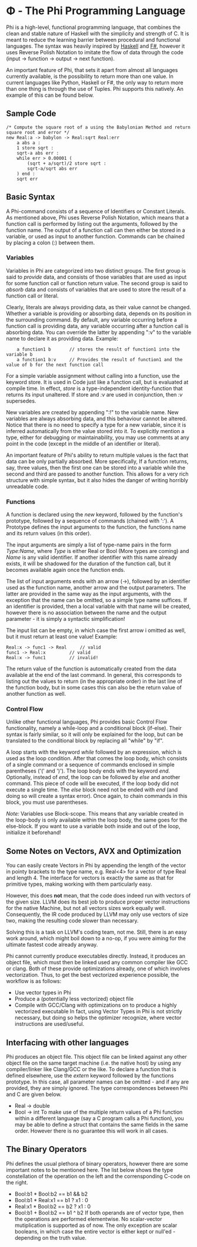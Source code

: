 # Φ - The Phi Programming Language

Phi is a high-level, functional programming language, that combines the clean and stable nature of Haskell with the simplicity and strength of C. It is meant to reduce the learning barrier between procedural and functional languages. The syntax was heavily inspired by [Haskell](https://www.haskell.org) and [F#](https://fsharp.org), however it uses Reverse Polish Notation to imitate the flow of data through the code (input -> function -> output -> next function).

An important feature of Phi, that sets it apart from almost all languages currently available, is the possibility to return more than one value. In current languages like Python, Haskell or F#, the only way to return more than one thing is through the use of Tuples. Phi supports this natively. An example of this can be found below.

## Sample Code

```
/* Compute the square root of a using the Babylonian Method and return square root and error */
new Real:a -> babylon -> Real:sqrt Real:err
	a abs a :
	1 store sqrt :
	sqrt-a abs err :
	while err > 0.00001 (
		(sqrt + a/sqrt)/2 store sqrt :
		sqrt-a/sqrt abs err
	) end :
	sqrt err
```

## Basic Syntax

A Phi-command consists of a sequence of Identifiers or Constant Literals. As mentioned above, Phi uses Reverse Polish Notation, which means that a function call is performed by listing out the arguments, followed by the function name. The output of a function call can then either be stored in a variable, or used as input to another function. Commands can be chained by placing a colon (:) between them.

### Variables

Variables in Phi are categorized into two distinct groups. The first group is said to *provide* data, and consists of those variables that are used as input for some function call or function return value. The second group is said to *absorb* data and consists of variables that are used to store the result of a function call or literal.

Clearly, literals are always providing data, as their value cannot be changed. Whether a variable is providing or absorbing data, depends on its position in the surrounding command. By default, any variable occurring before a function call is providing data, any variable occurring after a function call is absorbing data. You can override the latter by appending ":v" to the variable name to declare it as providing data. Example:

```
	a function1 b		// stores the result of function1 into the variable b
	a function1 b:v		// Provides the result of function1 and the value of b for the next function call
```

For a simple variable assignment without calling into a function, use the keyword store. It is used in Code just like a function call, but is evaluated at compile time. In effect, *store* is a type-independent identity-function that returns its input unaltered. If store and *:v* are used in conjunction, then *:v* supersedes.

New variables are created by appending ":!" to the variable name. New variables are always absorbing data, and this behaviour cannot be altered. Notice that there is no need to specify a type for a new variable, since it is inferred automatically from the value stored into it. To explicitly mention a type, either for debugging or maintainability, you may use comments at any point in the code (except in the middle of an identifier or literal).

An important feature of Phi's ability to return multiple values is the fact that data can be only partially absorbed. More specifically, If a function returns, say, three values, then the first one can be stored into a variable while the second and third are passed to another function. This allows for a very rich structure with simple syntax, but it also hides the danger of writing horribly unreadable code.

### Functions

A function is declared using the *new* keyword, followed by the function's prototype, followed by a sequence of commands (chained with ':'). A Prototype defines the input arguments to the function, the functions name and its return values (in this order).

The input arguments are simply a list of type-name pairs in the form *Type:Name*, where *Type* is either Real or Bool (More types are coming) and *Name* is any valid identifier. If another identifier with this name already exists, it will be shadowed for the duration of the function call, but it becomes available again once the function ends.

The list of input arguments ends with an arrow (->), followed by an identifier used as the function name, another arrow and the output parameters. The latter are provided in the same way as the input arguments, with the exception that the name can be omitted, so a simple type name suffices. If an identifier is provided, then a local variable with that name will be created, however there is no association between the name and the output parameter - it is simply a syntactic simplification!

The input list can be empty, in which case the first arrow i omitted as well, but it must return at least one value! Example:
```
Real:x -> func1 -> Real		// valid
func1 -> Real:x			// valid
Real:x -> func1			// invalid!
```

The return value of the function is automatically created from the data available at the end of the last command. In general, this corresponds to listing out the values to return (in the appropriate order) in the last line of the function body, but in some cases this can also be the return value of another function as well.

### Control Flow

Unlike other functional languages, Phi provides basic Control Flow functionality, namely a while-loop and a conditional block (if-else). Their syntax is fairly similar, so it will only be explained for the loop, but can be translated to the conditional block by replacing all "while" by "if".

A loop starts with the keyword *while* followed by an expression, which is used as the loop condition. After that comes the loop body, which consists of a single command or a sequence of commands enclosed in simple parentheses ('(' and ')'). The loop body ends with the keyword *end*. Optionally, instead of *end*, the loop can be followed by *else* and another command. This piece of code will be executed, if the loop body did not execute a single time. The *else* block need not be ended with *end* (and doing so will create a syntax error). Once again, to chain commands in this block, you must use parentheses.

*Note:* Variables use Block-scope. This means that any variable created in the loop-body is only available within the loop body, the same goes for the else-block. If you want to use a variable both inside and out of the loop, initialize it beforehand!

## Some Notes on Vectors, AVX and Optimization

You can easily create Vectors in Phi by appending the length of the vector in pointy brackets to the type name, e.g. Real<4> for a vector of type Real and length 4. The interface for vectors is exactly the same as that for primitive types, making working with them particularly easy.

However, this does **not** mean, that the code does indeed run with vectors of the given size. LLVM does its best job to produce proper vector instructions for the native Machine, but not all vectors sizes work equally well. Consequently, the IR code produced by LLVM may only use vectors of size two, making the resulting code slower than necessary.

Solving this is a task on LLVM's coding team, not me. Still, there is an easy work around, which might boil down to a no-op, if you were aiming for the ultimate fastest code already anyway.

Phi cannot currently produce executables directly. Instead, it produces an object file, which must then be linked used any common compiler like GCC or clang. Both of these provide optimizations already, one of which involves vectorization. Thus, to get the best vectorized experience possible, the workflow is as follows:
 * Use vector types in Phi
 * Produce a (potentially less vectorized) object file
 * Compile with GCC/Clang with optimizations on to produce a highly vectorized executable
In fact, using Vector Types in Phi is not strictly necessary, but doing so helps the optimizer recognize, where vector instructions are used/useful.

## Interfacing with other languages

Phi produces an object file. This object file can be linked against any other object file on the same target machine (i.e. the native host) by using any compiler/linker like Clang/GCC or the like. To declare a function that is defined elsewhere, use the *extern* keyword followed by the functions prototype. In this case, all parameter names can be omitted - and if any are provided, they are simply ignored. The type correspondences between Phi and C are given below.
 * Real -> double
 * Bool -> int
To make use of the multiple return values of a Phi function within a different language (say a C program calls a Phi function), you may be able to define a struct that contains the same fields in the same order. However there is no guarantee this will work in all cases.

## The Binary Operators

Phi defines the usual plethora of binary operators, however there are some important notes to be mentioned here. The list below shows the type constellation of the operation on the left and the corrensponding C-code on the right.
 * Bool:b1 \* Bool:b2 == b1 && b2
 * Bool:b1 \* Real:x1 == b1 ? x1 : 0
 * Real:x1 \* Bool:b2 == b2 ? x1 : 0
 * Bool:b1 \+ Bool:b2 == b1 ^ b2
If both operands are of vector type, then the operations are performed elementwise. No scalar-vector mutiplication is supported as of now. The only exception are scalar booleans, in which case the entire vector is either kept or null'ed - depending on the truth value.
